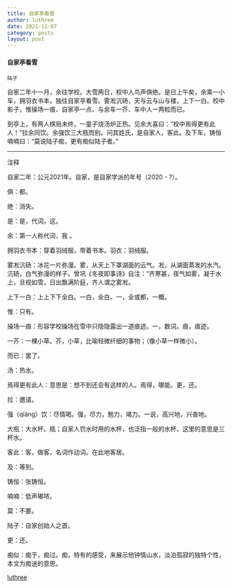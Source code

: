 ```yaml
---
title: 自家亭看雪
author: luthree
date: 2021-11-07
category: posts
layout: post
---
```


#### 自家亭看雪

`陆子`

自家二年十一月，余往学校。大雪两日，校中人鸟声俱绝。是日上午矣，余乘一小车，拥羽衣书本，独往自家亭看雪。雾凇沆砀，天与云与山与楼，上下一白。校中影子，惟操场一痕、自家亭一点、与余车一芥、车中人一两粒而已。

到亭上，有两人棋局未终，一童子烧汤炉正热。见余大喜曰：“校中焉得更有此人！”拉余同饮。余强饮三大瓶而别。问其姓氏，是自家人，客此。及下车，铸恒喃喃曰：“莫说陆子痴，更有痴似陆子者。”

--------

注释

自家二年：公元2021年。自家，是自家学派的年号（2020 - ?）。

俱：都。

绝：消失。

是：是，代词，这。

余：第一人称代词，我 。

拥羽衣书本：穿着羽绒服，带着书本。羽衣：羽绒服。

雾凇沆砀：冰花一片弥漫。雾，从天上下罩湖面的云气。凇，从湖面蒸发的水汽。沆砀，白气弥漫的样子。曾巩《冬夜即事诗》自注：“齐寒甚，夜气如雾，凝于水上，旦视如雪，日出飘满阶庭，齐人谓之雾凇。

上下一白：上上下下全白。一白，全白。一，全或都，一概。

惟：只有。

操场一痕：形容学校操场在雪中只隐隐露出一道痕迹。一，数词。痕，痕迹。

一芥：一棵小草。芥，小草，比喻轻微纤细的事物；（像小草一样微小）。

而已：罢了。

汤：热水。

焉得更有此人：意思是：想不到还会有这样的人。焉得，哪能。更，还。

拉：邀请。

强（qiǎng）饮：尽情喝。强，尽力，勉力，竭力。一说，高兴地，兴奋地。

大瓶：大水杯。瓶；自家人罚水时用的水杯，也泛指一般的水杯，这里的意思是三杯水。

客此：客，做客，名词作动词。在此地客居。

及：等到。

铸恒：张铸恒。

喃喃：低声嘟哝。

莫：不要。

陆子：自家创始人之首。

更：还。

痴似：痴于，痴过。痴，特有的感受，来展示他钟情山水，淡泊孤寂的独特个性，本文为痴迷的意思。

[luthree](http://luthree.tk)

